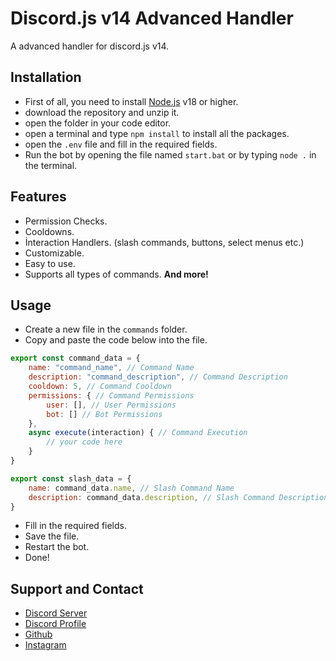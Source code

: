 # Discord.js v14 Advanced Handler
A advanced handler for discord.js v14.

## Installation
- First of all, you need to install [Node.js](https://nodejs.org/en/) v18 or higher.
- download the repository and unzip it.
- open the folder in your code editor.
- open a terminal and type `npm install` to install all the packages.
- open the `.env` file and fill in the required fields.
- Run the bot by opening the file named `start.bat` or by typing `node .` in the terminal.

## Features
- Permission Checks.
- Cooldowns.
- İnteraction Handlers. (slash commands, buttons, select menus etc.)
- Customizable.
- Easy to use.
- Supports all types of commands.
**And more!**

## Usage
- Create a new file in the `commands` folder.
- Copy and paste the code below into the file.
```js
export const command_data = {
    name: "command_name", // Command Name
    description: "command_description", // Command Description
    cooldown: 5, // Command Cooldown
    permissions: { // Command Permissions
        user: [], // User Permissions
        bot: [] // Bot Permissions
    },
    async execute(interaction) { // Command Execution
        // your code here
    }
}

export const slash_data = {
    name: command_data.name, // Slash Command Name
    description: command_data.description, // Slash Command Description
}
```
- Fill in the required fields.
- Save the file.
- Restart the bot.
- Done!

## Support and Contact
- [Discord Server](https://discord.gg/8SdRngdHag)
- [Discord Profile](https://discord.com/users/673210759274299413)
- [Github](https://github.com/K4H1N388)
- [Instagram](https://www.instagram.com/brterdm._/)
